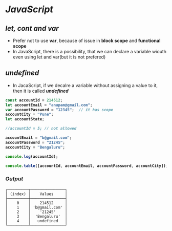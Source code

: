 # _JavaScript_
## _let, cont and var_
- Prefer not to use **var**, because of issue in **block scope** and **functional scope**
- In JavaScript, there is a possibility, that we can declare a variable wiouth even using let and var(but it is not prefered)

## _undefined_
- In JacaScript, if we decalre a variable without assigning a value to it, then it is called **_undefined_**

<b>


```javascript
const accountId = 214512;
let accountEmail = "anupam@gmail.com";
var accountPassword = "12345";  // it has scope
accountCity = "Pune";
let accountState;

//accountId = 5; // not allowed

accountEmail = "b@gmail.com";
accountPassword = "21245";
accountCity = "Bengaluru";

console.log(accountId);

console.table([accountId, accountEmail, accountPassword, accountCity]);
```
</b>


### _Output_
```
┌─────────┬───────────────┐
│ (index) │    Values     │
├─────────┼───────────────┤
│    0    │    214512     │
│    1    │ 'b@gmail.com' │
│    2    │    '21245'    │
│    3    │  'Bengaluru'  │
│    4    │   undefined   │
└─────────┴───────────────┘
```








